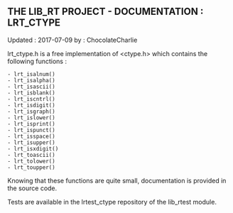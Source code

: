 ## THE LIB_RT PROJECT - DOCUMENTATION : LRT_CTYPE
Updated :	2017-07-09	by : ChocolateCharlie

lrt_ctype.h is a free implementation of <ctype.h> which contains the following functions :

    - lrt_isalnum()
    - lrt_isalpha()
    - lrt_isascii()
    - lrt_isblank()
    - lrt_iscntrl()
    - lrt_isdigit()
    - lrt_isgraph()
    - lrt_islower()
    - lrt_isprint()
    - lrt_ispunct()
    - lrt_isspace()
    - lrt_isupper()
    - lrt_isxdigit()
    - lrt_toascii()
    - lrt_tolower()
    - lrt_toupper()

Knowing that these functions are quite small, documentation is provided in the source code.

Tests are available in the lrtest_ctype repository of the lib_rtest module.

